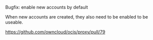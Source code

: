 Bugfix: enable new accounts by default

When new accounts are created, they also need to be enabled to be useable.

<https://github.com/owncloud/ocis/proxy/pull/79>
